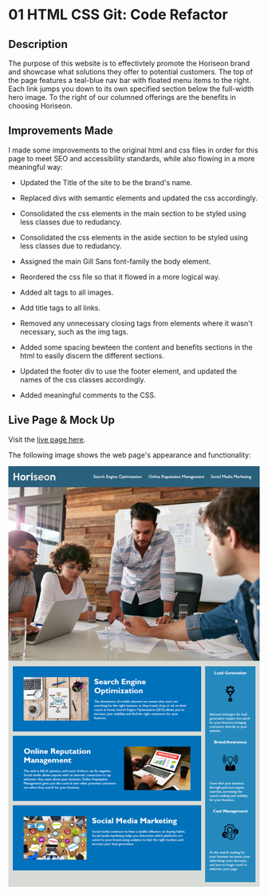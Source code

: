 # 01 HTML CSS Git: Code Refactor

## Description

The purpose of this website is to effectivtely promote the Horiseon brand and showcase what solutions they offer to potential customers. The top of the page features a teal-blue nav bar with floated menu items to the right. Each link jumps you down to its own specified section below the full-width hero image. To the right of our columned offerings are the benefits in choosing Horiseon.

## Improvements Made

I made some improvements to the original html and css files in order for this page to meet SEO and accessibility standards, while also flowing in a more meaningful way:

* Updated the Title of the site to be the brand's name.

* Replaced divs with semantic elements and updated the css accordingly.

* Consolidated the css elements in the main section to be styled using less classes due to redudancy.

* Consolidated the css elements in the aside section to be styled using less classes due to redudancy.

* Assigned the main Gill Sans font-family the body element. 

* Reordered the css file so that it flowed in a more logical way.

* Added alt tags to all images.

* Add title tags to all links.

* Removed any unnecessary closing tags from elements where it wasn't necessary, such as the img tags. 

* Added some spacing bewteen the content and benefits sections in the html to easily discern the different sections.

* Updated the footer div to use the footer element, and updated the names of the css classes accordingly.

* Added meaningful comments to the CSS.

## Live Page & Mock Up

Visit the [live page here](index.html).

The following image shows the web page's appearance and functionality:

![Horiseon page mock up](./images/01-horiseon-page-mockup.png)